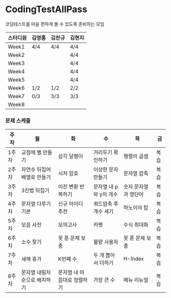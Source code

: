 # CodingTestAllPass
코딩테스트를 마음 편하게 볼 수 있도록 준비하는 모임

스터디원|김영롱|김찬규|김현지|
---|---|---|---|
Week1|4/4|4/4|4/4
Week2|||4/4
Week3|||4/4
Week4|||4/4
Week5|||4/4
Week6|1/2|1/2|2/2
Week7|0/3|3/3|3/3
Week8|||

### 문제 스케줄
주차|월|화|수|목|금
---|---|---|---|---|---|
1주차|교점에 별 만들기|삼각 달팽이|거리두기 확인하기|행렬의 곱셈|복습
2주차|자연수 뒤집어 배열로 만들기|시저 암호|이상한 문자 만들기|문자열 압축|복습
3주차|3진법 뒤집기|이진 변환 반복하기|문자열 내 p와 y의 개수|숫자 문자열과 영단어|복습
4주차|문자열 다루기 기본|신규 아이디 추천|쿼드압축 후 개수 세기|하노이의 탑|복습
5주차|모음 사전|모의고사|카펫|수식 최대화|복습
6주차|소수 찾기|못 푼 문제 보충|불량 사용자|못 푼 문제 보충|복습
7주차|새해 휴가|K번째 수|두 개 뽑아서 더하기|H-Index|복습
8주차|문자열 내림차순으로 배치하기|문자열 내 마음대로 정렬하기|가장 큰 수|메뉴 리뉴얼|복습
